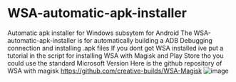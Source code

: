 # WSA-automatic-apk-installer
Automatic apk installer for Windows subsytem for Android
The WSA-automatic-apk-installer is for automatically building a ADB Debugging connection and installing .apk files
If you dont got WSA installed ive put a tutorial in the script for installing WSA with Magisk and Play Store tho you could use the standard Microsoft Version
Here is the github repository of WSA with magisk https://github.com/creative-builds/WSA-Magisk
![image](https://user-images.githubusercontent.com/72359748/226613432-b1c99624-957a-4075-8eb5-ef8f6a1ba9da.png)
